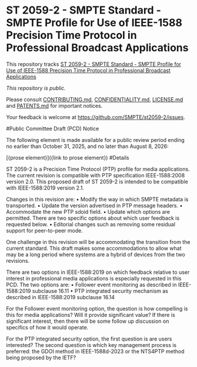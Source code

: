 # ST 2059-2 - SMPTE Standard - SMPTE Profile for Use of IEEE-1588 Precision Time Protocol in Professional Broadcast Applications

This repository tracks [ST 2059-2 - SMPTE Standard - SMPTE Profile for Use of IEEE-1588 Precision Time Protocol in Professional Broadcast Applications](https://ieeexplore.ieee.org/document/9452731/)

_This repository is *public*._

Please consult [CONTRIBUTING.md](./CONTRIBUTING.md), [CONFIDENTIALITY.md](./CONFIDENTIALITY.md), [LICENSE.md](./LICENSE.md) and
[PATENTS.md](./PATENTS.md) for important notices.

Your feedback is welcome at https://github.com/SMPTE/st2059-2/issues.

#Public Committee Draft (PCD) Notice

The following element is made available for a public review period ending no earlier than October 31, 2025, and no later than August 8, 2026:

[{prose element}]({link to prose element})
#Details

ST 2059-2 is a Precision Time Protocol (PTP) profile for media applications.  The current revision is compatible with PTP specification IEEE-1588:2008 version 2.0. This proposed draft of ST 2059-2 is intended to be compatible with IEEE-1588:2019 version 2.1.

Changes in this revision are:
•	Modify the way in which SMPTE metadata is transported.
•	Update the version advertised in PTP message headers. 
•	Accommodate the new PTP sdoid field.
•	Update which options are permitted.  There are two specific options about which user feedback is requested below.
•	Editorial changes such as removing some residual support for peer-to-peer mode.
 
One challenge in this revision will be accommodating the transition from the current standard.  This draft makes some accommodations to allow what may be a long period where systems are a hybrid of devices from the two revisions.
 
There are two options in IEEE-1588:2019 on which feedback relative to user interest in professional media applications is especially requested in this PCD.  The two options are:
•	Follower event monitoring as described in IEEE-1588:2019 subclause 16.11
•	PTP integrated security mechanism as described in IEEE-1588:2019 subclause 16.14
 
For the Follower event monitoring option, the question is how compelling is this for media applications?   Will it provide significant value?  If there is significant interest, then there will be some follow up discussion on specifics of how it would operate.
 
For the PTP integrated security option, the first question is are users interested?  The second question is which key management process is preferred: the GDOI method in IEEE-1588d-2023 or the NTS4PTP method being proposed by the IETF?

